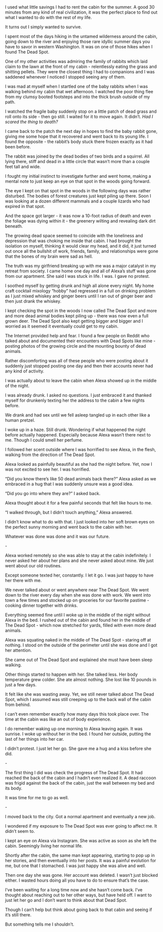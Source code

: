 I used what little savings I had to rent the cabin for the summer. A good 30 minutes from any kind of real civilization, it was the perfect place to find out what I wanted to do with the rest of my life. 

It turns out I simply wanted to survive. 

I spent most of the days hiking in the untamed wilderness around the cabin, going down to the river and enjoying those rare idyllic summer days you have to savor in western Washington. It was on one of those hikes when I found The Dead Spot. 

One of my other activities was admiring the family of rabbits which laid claim to the lawn at the front of my cabin - relentlessly eating the grass and shitting pellets. They were the closest thing I had to companions and I was saddened whenever I noticed I stopped seeing any of them. 

I was mad at myself when I startled one of the baby rabbits when I was walking behind my cabin that wet afternoon. I watched the poor thing flee from my clumsy booted footsteps and into the thick brush outside of my path. 

I watched the fragile baby suddenly stop on a little patch of dead grass and roll onto its side - then go still. I waited for it to move again. It didn’t. *Had I scared the thing to death?*

I came back to the patch the next day in hopes to find the baby rabbit gone, giving me some hope that it recovered and went back to its young life. I found the opposite - the rabbit’s body stuck there frozen exactly as it had been before. 

The rabbit was joined by the dead bodies of two birds and a squirrel. All lying there, stiff and dead in a little circle that wasn’t more than a couple feet tall and wide. 

I fought my initial instinct to investigate further and went home, making a mental note to just keep an eye on that spot in the woods going forward. 

The eye I kept on that spot in the woods in the following days was rather disturbed. The bodies of forest creatures just kept piling up there. Soon I was looking at a dozen different mammals and a couple lizards who had expired in that spot. 

And the space got larger - it was now a 10-foot radius of death and even the foliage was dying within it - the greenery wilting and revealing dark dirt beneath. 

The growing dead space seemed to coincide with the loneliness and depression that was choking me inside that cabin. I had brought the isolation on myself, thinking it would clear my head, and it did, it just turned out once all the bullshit of work, friends, family, and relationships were gone that the bones of my brain were sad as hell. 

The truth was my girlfriend breaking up with me was a major catalyst in my retreat from society. I came home one day and all of Alexa’s stuff was gone from our apartment. She said I was stuck in life. I was. I gave no protest. 

I soothed myself by getting drunk and high all alone every night. My home craft cocktail mixology “hobby” had regressed in a full on drinking problem as I just mixed whiskey and ginger beers until I ran out of ginger beer and then just drank the whiskey. 

I kept checking the spot in the woods I now called The Dead Spot and more and more dead animal bodies kept piling up - there was now even a full grown deer. The Dead Spot also kept getting bigger and bigger and I worried as it seemed it eventually could get to my cabin. 

The Internet provided help and fear. I found a few people on Reddit who talked about and documented their encounters with Dead Spots like mine - posting photos of the growing circle and the mounting bounty of dead animals. 

Rather discomforting was all of these people who were posting about it suddenly just stopped posting one day and then their accounts never had any kind of activity. 

I was actually about to leave the cabin when Alexa showed up in the middle of the night. 

I was already drunk. I asked no questions. I just embraced it and thanked myself for drunkenly texting her the address to the cabin a few nights before. 

We drank and had sex until we fell asleep tangled up in each other like a human pretzel. 

I woke up in a haze. Still drunk. Wondering if what happened the night before actually happened. Especially because Alexa wasn’t there next to me. Though I could smell her perfume. 

I followed her scent outside where I was horrified to see Alexa, in the flesh, walking from the direction of The Dead Spot.

Alexa looked as painfully beautiful as she had the night before. Yet, now I was not excited to see her. I was horrified. 

“Did you know there’s like 50 dead animals back there?” Alexa asked as we embraced in a hug that I was suddenly unsure was a good idea. 

“Did you go into where they are?” I asked back. 

Alexa thought about it for a few painful seconds that felt like hours to me. 

“I walked through, but I didn’t touch anything,” Alexa answered. 

I didn’t know what to do with that. I just looked into her soft brown eyes on the perfect sunny morning and went back to the cabin with her. 

Whatever was done was done and it was our future. 

\-

Alexa worked remotely so she was able to stay at the cabin indefinitely. I never asked her about her plans and she never asked about mine. We just went about our old routines. 

Except someone texted her, constantly. I let it go. I was just happy to have her there with me. 

We never talked about or went anywhere near The Dead Spot. We went down to the river every day when she was done with work. We went into town a few times and stocked up on groceries for our favorite pastime - cooking dinner together with drinks. 

Everything seemed fine until I woke up in the middle of the night without Alexa in the bed. I rushed out of the cabin and found her in the middle of The Dead Spot - which now stretched for yards, filled with even more dead animals.

Alexa was squating naked in the middle of The Dead Spot - staring off at nothing. I stood on the outside of the perimeter until she was done and I got her attention. 

She came out of The Dead Spot and explained she must have been sleep walking. 

Other things started to happen with her. She talked less. Her body temperature grew colder. She ate almost nothing. She lost like 10 pounds in just a few days. 

It felt like she was wasting away. Yet, we still never talked about The Dead Spot, which I assumed was still creeping up to the back wall of the cabin from behind. 

I can’t even remember exactly how many days this took place over. The time at the cabin was like an out of body experience. 

I do remember waking up one morning to Alexa leaving again. It was sunrise. I woke up without her in the bed. I found her outside, putting the last of her things into her car. 

I didn’t protest. I just let her go. She gave me a hug and a kiss before she did. 

\-

The first thing I did was check the progress of The Dead Spot. It had reached the back of the cabin and I hadn’t even realized it. A dead raccoon was frigid against the back of the cabin, just the wall between my bed and its body. 

It was time for me to go as well. 

\-

I moved back to the city. Got a normal apartment and eventually a new job. 

I wondered if my exposure to The Dead Spot was ever going to affect me. It didn’t seem to. 

I kept an eye on Alexa via Instagram. She was active as soon as she left the cabin. Seemingly living her normal life. 

Shortly after the cabin, the same man kept appearing, starting to pop up in her stories, and then eventually into her posts. It was a painful evolution for me, but one that I stomached. I was just happy she was alive and well.

Then one day she was gone. Her account was deleted. I wasn’t just blocked either. I wasted hours doing all you have to do to ensure that’s the case. 

I’ve been waiting for a long time now and she hasn’t come back. I’ve thought about reaching out to her other ways, but have held off. I want to just let her go and I don’t want to think about that Dead Spot. 

Though I can’t help but think about going back to that cabin and seeing if it’s still there. 

But something tells me I shouldn’t. 